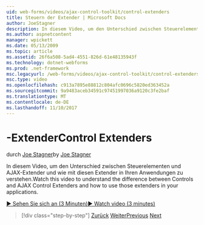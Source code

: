 ```yaml
---
uid: web-forms/videos/ajax-control-toolkit/control-extenders
title: Steuern der Extender | Microsoft Docs
author: JoeStagner
description: In diesem Video, um den Unterschied zwischen Steuerelementen und AJAX-Extender und wie mit diesen Extender in Ihren Anwendungen zu verstehen.
ms.author: aspnetcontent
manager: wpickett
ms.date: 05/13/2009
ms.topic: article
ms.assetid: 26f6a508-5ad4-4551-826d-61e48135943f
ms.technology: dotnet-webforms
ms.prod: .net-framework
msc.legacyurl: /web-forms/videos/ajax-control-toolkit/control-extenders
msc.type: video
ms.openlocfilehash: c913a7895e88812c804afc0696c5820ed363452a
ms.sourcegitcommit: 9a9483aceb34591c97451997036a9120c3fe2baf
ms.translationtype: MT
ms.contentlocale: de-DE
ms.lasthandoff: 11/10/2017
---
```

<a name="control-extenders"></a><span data-ttu-id="72c4c-103">-Extender</span><span class="sxs-lookup"><span data-stu-id="72c4c-103">Control Extenders</span></span>
====================
<span data-ttu-id="72c4c-104">durch [Joe Stagner](https://github.com/JoeStagner)</span><span class="sxs-lookup"><span data-stu-id="72c4c-104">by [Joe Stagner](https://github.com/JoeStagner)</span></span>

<span data-ttu-id="72c4c-105">In diesem Video, um den Unterschied zwischen Steuerelementen und AJAX-Extender und wie mit diesen Extender in Ihren Anwendungen zu verstehen.</span><span class="sxs-lookup"><span data-stu-id="72c4c-105">Watch this video to understand the difference between Controls and AJAX Control Extenders and how to use those extenders in your applications.</span></span>

[<span data-ttu-id="72c4c-106">&#9654; Sehen Sie sich an (3 Minuten)</span><span class="sxs-lookup"><span data-stu-id="72c4c-106">&#9654; Watch video (3 minutes)</span></span>](https://channel9.msdn.com/Blogs/ASP-NET-Site-Videos/control-extenders)

>[!div class="step-by-step"]
<span data-ttu-id="72c4c-107">[Zurück](utilize-the-ajax-rating-control-in-the-aspnet-toolkit.md)
[Weiter](color-picker.md)</span><span class="sxs-lookup"><span data-stu-id="72c4c-107">[Previous](utilize-the-ajax-rating-control-in-the-aspnet-toolkit.md)
[Next](color-picker.md)</span></span>
